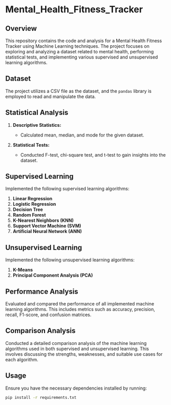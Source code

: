# Mental_Health_Fitness_Tracker

## Overview

This repository contains the code and analysis for a Mental Health Fitness Tracker using Machine Learning techniques. The project focuses on exploring and analyzing a dataset related to mental health, performing statistical tests, and implementing various supervised and unsupervised learning algorithms.

## Dataset

The project utilizes a CSV file as the dataset, and the `pandas` library is employed to read and manipulate the data.

## Statistical Analysis

1. **Descriptive Statistics:**
   - Calculated mean, median, and mode for the given dataset.

2. **Statistical Tests:**
   - Conducted F-test, chi-square test, and t-test to gain insights into the dataset.

## Supervised Learning

Implemented the following supervised learning algorithms:

1. **Linear Regression**
2. **Logistic Regression**
3. **Decision Tree**
4. **Random Forest**
5. **K-Nearest Neighbors (KNN)**
6. **Support Vector Machine (SVM)**
7. **Artificial Neural Network (ANN)**

## Unsupervised Learning

Implemented the following unsupervised learning algorithms:

1. **K-Means**
2. **Principal Component Analysis (PCA)**

## Performance Analysis

Evaluated and compared the performance of all implemented machine learning algorithms. This includes metrics such as accuracy, precision, recall, F1-score, and confusion matrices.

## Comparison Analysis

Conducted a detailed comparison analysis of the machine learning algorithms used in both supervised and unsupervised learning. This involves discussing the strengths, weaknesses, and suitable use cases for each algorithm.

## Usage

Ensure you have the necessary dependencies installed by running:

```bash
pip install -r requirements.txt
